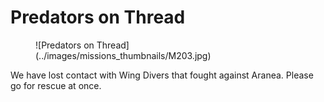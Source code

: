 # Predators on Thread

<figure markdown>
![Predators on Thread](../images/missions_thumbnails/M203.jpg)
</figure>

We have lost contact with Wing Divers that fought against Aranea. Please go for rescue at once.
